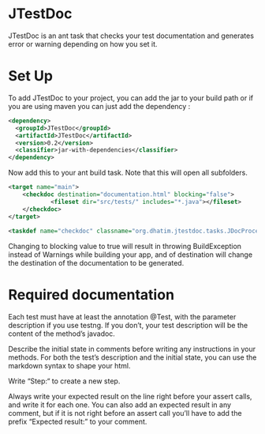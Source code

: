 # JTestDoc
JTestDoc is an ant task that checks your test documentation and generates error or warning depending on how you set it.

# Set Up

To add JTestDoc to your project, you can add the jar to your build path or if you are using maven you can just add the dependency :
```xml
<dependency>
  <groupId>JTestDoc</groupId>
  <artifactId>JTestDoc</artifactId>
  <version>0.2</version>
  <classifier>jar-with-dependencies</classifier>
</dependency>
```

Now add this to your ant build task. Note that this will open all subfolders.

```xml
<target name="main">
	<checkdoc destination="documentation.html" blocking="false">
			<fileset dir="src/tests/" includes="*.java"></fileset>
	</checkdoc>
</target>
	
<taskdef name="checkdoc" classname="org.dhatim.jtestdoc.tasks.JDocProcess" classpath="yourpath\JTestDoc-0.0.1-SNAPSHOT-jar-with-dependencies.jar"/>
```


Changing to blocking value to true will result in throwing BuildException instead of Warnings while building your app, and of destination will change the destination of the documentation to be generated.

# Required documentation

Each test must have at least the annotation @Test, with the parameter description if you use testng. If you don’t, your test description will be the content of the method’s javadoc.

Describe the initial state in comments before writing any instructions in your methods. For both the test’s description and the initial state, you can use the markdown syntax to shape your html.

Write “Step:“ to create a new step.

Always write your expected result on the line right before your assert calls, and write it for each one. You can also add an expected result in any comment, but if it is not right before an assert call you’ll have to add the prefix “Expected result:” to your comment.
